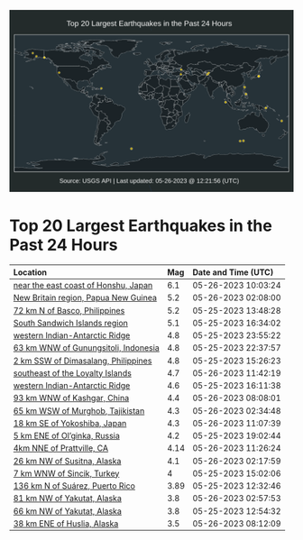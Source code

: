 ![Map](./map.png)

# Top 20 Largest Earthquakes in the Past 24 Hours

| Location | Mag | Date and Time (UTC) |
|:---|:---|:---|
| [near the east coast of Honshu, Japan](https://earthquake.usgs.gov/earthquakes/eventpage/us7000k46f) | 6.1 | 05-26-2023 10:03:24 |
| [New Britain region, Papua New Guinea](https://earthquake.usgs.gov/earthquakes/eventpage/us7000k44x) | 5.2 | 05-26-2023 02:08:00 |
| [72 km N of Basco, Philippines](https://earthquake.usgs.gov/earthquakes/eventpage/us7000k3wu) | 5.2 | 05-25-2023 13:48:28 |
| [South Sandwich Islands region](https://earthquake.usgs.gov/earthquakes/eventpage/us7000k3yq) | 5.1 | 05-25-2023 16:34:02 |
| [western Indian-Antarctic Ridge](https://earthquake.usgs.gov/earthquakes/eventpage/us7000k44m) | 4.8 | 05-25-2023 23:55:22 |
| [63 km WNW of Gunungsitoli, Indonesia](https://earthquake.usgs.gov/earthquakes/eventpage/us7000k446) | 4.8 | 05-25-2023 22:37:57 |
| [2 km SSW of Dimasalang, Philippines](https://earthquake.usgs.gov/earthquakes/eventpage/us7000k3xc) | 4.8 | 05-25-2023 15:26:23 |
| [southeast of the Loyalty Islands](https://earthquake.usgs.gov/earthquakes/eventpage/us7000k46r) | 4.7 | 05-26-2023 11:42:19 |
| [western Indian-Antarctic Ridge](https://earthquake.usgs.gov/earthquakes/eventpage/us7000k3xg) | 4.6 | 05-25-2023 16:11:38 |
| [93 km WNW of Kashgar, China](https://earthquake.usgs.gov/earthquakes/eventpage/us7000k466) | 4.4 | 05-26-2023 08:08:01 |
| [65 km WSW of Murghob, Tajikistan](https://earthquake.usgs.gov/earthquakes/eventpage/us7000k453) | 4.3 | 05-26-2023 02:34:48 |
| [18 km SE of Yokoshiba, Japan](https://earthquake.usgs.gov/earthquakes/eventpage/us7000k46j) | 4.3 | 05-26-2023 11:07:39 |
| [5 km ENE of Ol’ginka, Russia](https://earthquake.usgs.gov/earthquakes/eventpage/us7000k42a) | 4.2 | 05-25-2023 19:02:44 |
| [4km NNE of Prattville, CA](https://earthquake.usgs.gov/earthquakes/eventpage/nc73890170) | 4.14 | 05-26-2023 11:26:24 |
| [26 km NW of Susitna, Alaska](https://earthquake.usgs.gov/earthquakes/eventpage/ak0236phrb1h) | 4.1 | 05-26-2023 02:17:59 |
| [7 km WNW of Sincik, Turkey](https://earthquake.usgs.gov/earthquakes/eventpage/us7000k3x7) | 4 | 05-25-2023 15:02:06 |
| [136 km N of Suárez, Puerto Rico](https://earthquake.usgs.gov/earthquakes/eventpage/pr2023145001) | 3.89 | 05-25-2023 12:32:46 |
| [81 km NW of Yakutat, Alaska](https://earthquake.usgs.gov/earthquakes/eventpage/ak0236phzv3d) | 3.8 | 05-26-2023 02:57:53 |
| [66 km NW of Yakutat, Alaska](https://earthquake.usgs.gov/earthquakes/eventpage/ak0236o0e64p) | 3.8 | 05-25-2023 12:54:32 |
| [38 km ENE of Huslia, Alaska](https://earthquake.usgs.gov/earthquakes/eventpage/ak0236plaq5n) | 3.5 | 05-26-2023 08:12:09 |
